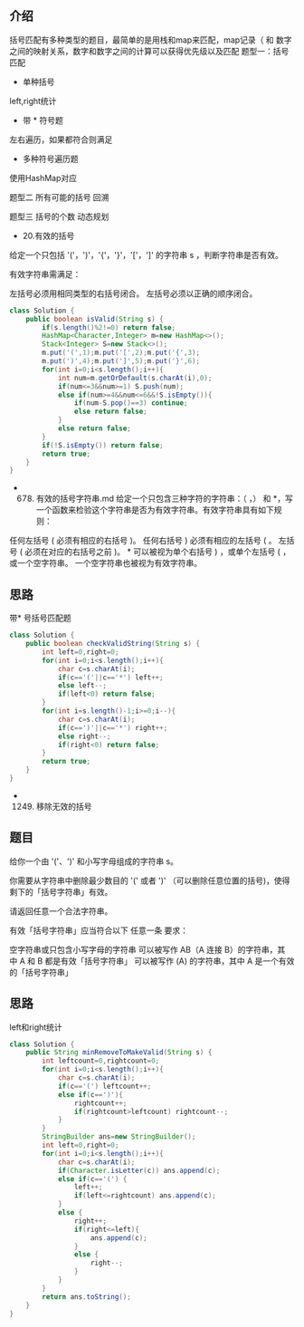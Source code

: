 ## 介绍

括号匹配有多种类型的题目，最简单的是用栈和map来匹配，map记录（ 和 数字之间的映射关系，数字和数字之间的计算可以获得优先级以及匹配
题型一：括号匹配
* 单种括号

left,right统计
* 带 * 符号题

左右遍历，如果都符合则满足
* 多种符号遍历题

使用HashMap对应

题型二 所有可能的括号
回溯

题型三 括号的个数
动态规划


* 20.有效的括号

给定一个只包括 '('，')'，'{'，'}'，'['，']' 的字符串 s ，判断字符串是否有效。

有效字符串需满足：

左括号必须用相同类型的右括号闭合。
左括号必须以正确的顺序闭合。
```java
class Solution {
    public boolean isValid(String s) {
        if(s.length()%2!=0) return false;
        HashMap<Character,Integer> m=new HashMap<>();
        Stack<Integer> S=new Stack<>();
        m.put('(',1);m.put('[',2);m.put('{',3);
        m.put(')',4);m.put(']',5);m.put('}',6);
        for(int i=0;i<s.length();i++){
            int num=m.getOrDefault(s.charAt(i),0);
            if(num<=3&&num>=1) S.push(num);
            else if(num>=4&&num<=6&&!S.isEmpty()){
                if(num-S.pop()==3) continue;
                else return false;
            }
            else return false;
        }
        if(!S.isEmpty()) return false;
        return true;
    }
}
```
* 678. 有效的括号字符串.md
给定一个只包含三种字符的字符串：（ ，） 和 *，写一个函数来检验这个字符串是否为有效字符串。有效字符串具有如下规则：

任何左括号 ( 必须有相应的右括号 )。
任何右括号 ) 必须有相应的左括号 ( 。
左括号 ( 必须在对应的右括号之前 )。
* 可以被视为单个右括号 ) ，或单个左括号 ( ，或一个空字符串。
一个空字符串也被视为有效字符串。
## 思路
带* 号括号匹配题
```java
class Solution {
    public boolean checkValidString(String s) {
        int left=0,right=0;
        for(int i=0;i<s.length();i++){
            char c=s.charAt(i);
            if(c=='('||c=='*') left++;
            else left--;
            if(left<0) return false;
        }
        for(int i=s.length()-1;i>=0;i--){
            char c=s.charAt(i);
            if(c==')'||c=='*') right++;
            else right--;
            if(right<0) return false;
        }
        return true;
    }
}
```
* 1249. 移除无效的括号
## 题目
给你一个由 '('、')' 和小写字母组成的字符串 s。

你需要从字符串中删除最少数目的 '(' 或者 ')' （可以删除任意位置的括号)，使得剩下的「括号字符串」有效。

请返回任意一个合法字符串。

有效「括号字符串」应当符合以下 任意一条 要求：

空字符串或只包含小写字母的字符串
可以被写作 AB（A 连接 B）的字符串，其中 A 和 B 都是有效「括号字符串」
可以被写作 (A) 的字符串，其中 A 是一个有效的「括号字符串」
## 思路
left和right统计
```java
class Solution {
    public String minRemoveToMakeValid(String s) {
        int leftcount=0,rightcount=0;
        for(int i=0;i<s.length();i++){
            char c=s.charAt(i);
            if(c=='(') leftcount++;
            else if(c==')'){
                rightcount++;
                if(rightcount>leftcount) rightcount--;
            }
        }
        StringBuilder ans=new StringBuilder();
        int left=0,right=0;
        for(int i=0;i<s.length();i++){
            char c=s.charAt(i);
            if(Character.isLetter(c)) ans.append(c);
            else if(c=='(') {
                left++;
                if(left<=rightcount) ans.append(c);
            }
            else {
                right++;
                if(right<=left){
                    ans.append(c);
                }
                else {
                    right--;
                }
            }
        }
        return ans.toString();
    }
}
```

